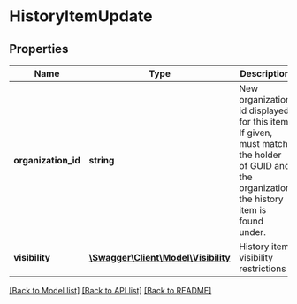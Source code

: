 # HistoryItemUpdate

## Properties
Name | Type | Description | Notes
------------ | ------------- | ------------- | -------------
**organization_id** | **string** | New organization id displayed for this item. If given, must match the holder of GUID and the organization the history item is found under. | [optional] 
**visibility** | [**\Swagger\Client\Model\Visibility**](Visibility.md) | History item visibility restrictions | [optional] 

[[Back to Model list]](../README.md#documentation-for-models) [[Back to API list]](../README.md#documentation-for-api-endpoints) [[Back to README]](../README.md)



